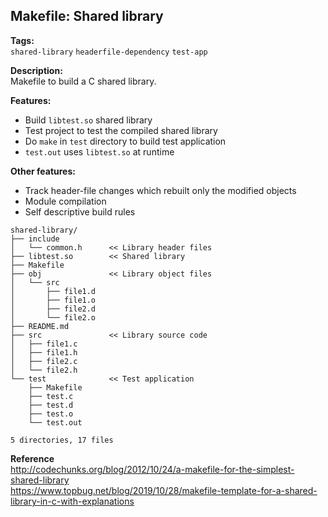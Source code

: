 
## Makefile: Shared library

**Tags:**<br>
```shared-library``` ```headerfile-dependency``` ```test-app```

**Description:**<br>
Makefile to build a C shared library.

**Features:**
- Build ```libtest.so``` shared library
- Test project to test the compiled shared library
- Do ```make``` in ```test``` directory to build test application
- ```test.out``` uses ```libtest.so``` at runtime

**Other features:**
- Track header-file changes which rebuilt only the modified objects
- Module compilation
- Self descriptive build rules

```
shared-library/
├── include
│   └── common.h      << Library header files
├── libtest.so        << Shared library
├── Makefile
├── obj               << Library object files
│   └── src
│       ├── file1.d
│       ├── file1.o
│       ├── file2.d
│       └── file2.o
├── README.md
├── src               << Library source code
│   ├── file1.c
│   ├── file1.h
│   ├── file2.c
│   └── file2.h
└── test              << Test application
    ├── Makefile
    ├── test.c
    ├── test.d
    ├── test.o
    └── test.out

5 directories, 17 files
```
**Reference**<br>
http://codechunks.org/blog/2012/10/24/a-makefile-for-the-simplest-shared-library<br>
https://www.topbug.net/blog/2019/10/28/makefile-template-for-a-shared-library-in-c-with-explanations<br>

